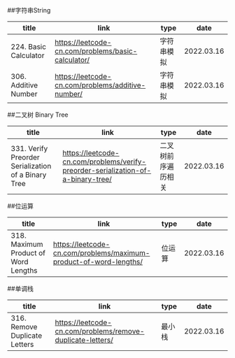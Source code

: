 
##字符串String

|  title   | link  |type | date |
|  ----  | ----  | ---- | --- |
| 224. Basic Calculator  | https://leetcode-cn.com/problems/basic-calculator/ | 字符串模拟 | 2022.03.16 |
| 306. Additive Number  | https://leetcode-cn.com/problems/additive-number/ | 字符串模拟 | 2022.03.16 |


##二叉树 Binary Tree

|  title   | link  |type | date |
|  ----  | ----  | ---- | --- |
| 331. Verify Preorder Serialization of a Binary Tree | https://leetcode-cn.com/problems/verify-preorder-serialization-of-a-binary-tree/ | 二叉树前序遍历相关| 2022.03.16 |

##位运算

|  title   | link  |type | date |
|  ----  | ----  | ---- | --- |
| 318. Maximum Product of Word Lengths | https://leetcode-cn.com/problems/maximum-product-of-word-lengths/ | 位运算 | 2022.03.16 |


##单调栈

|  title   | link  |type | date |
|  ----  | ----  | ---- | --- |
| 316. Remove Duplicate Letters  | https://leetcode-cn.com/problems/remove-duplicate-letters/ | 最小栈 | 2022.03.16 |
